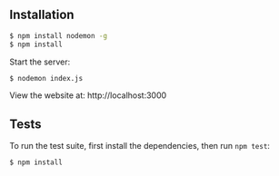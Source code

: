 ## Installation

```bash
$ npm install nodemon -g 
$ npm install

```

  Start the server:

```bash
$ nodemon index.js
```

View the website at: http://localhost:3000


## Tests

  To run the test suite, first install the dependencies, then run `npm test`:

```bash
$ npm install
```

